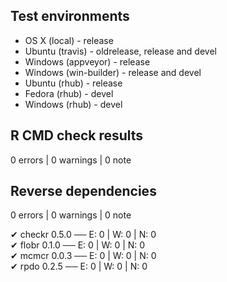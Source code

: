 ## Test environments

* OS X (local) - release
* Ubuntu (travis) - oldrelease, release and devel
* Windows (appveyor) - release
* Windows (win-builder) - release and devel
* Ubuntu (rhub) - release
* Fedora (rhub) - devel
* Windows (rhub) - devel 

## R CMD check results

0 errors | 0 warnings | 0 note

## Reverse dependencies

0 errors | 0 warnings | 0 note

✔ checkr 0.5.0                           ── E: 0     | W: 0     | N: 0    
✔ flobr 0.1.0                            ── E: 0     | W: 0     | N: 0    
✔ mcmcr 0.0.3                            ── E: 0     | W: 0     | N: 0    
✔ rpdo 0.2.5                             ── E: 0     | W: 0     | N: 0 
